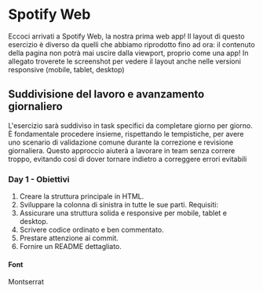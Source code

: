 # Spotify Web

Eccoci arrivati a Spotify Web, la nostra prima web app!
Il layout di questo esercizio è diverso da quelli che abbiamo riprodotto fino ad ora: il contenuto della pagina non potrà mai uscire dalla viewport, proprio come una app!
In allegato troverete le screenshot per vedere il layout anche nelle versioni responsive (mobile, tablet, desktop)

## Suddivisione del lavoro e avanzamento giornaliero

L'esercizio sarà suddiviso in task specifici da completare giorno per giorno. È fondamentale procedere insieme, rispettando le tempistiche, per avere uno scenario di validazione comune durante la correzione e revisione giornaliera. Questo approccio aiuterà a lavorare in team senza correre troppo, evitando così di dover tornare indietro a correggere errori evitabili

### Day 1 - Obiettivi

1. Creare la struttura principale in HTML.
2. Sviluppare la colonna di sinistra in tutte le sue parti.
Requisiti:
3. Assicurare una struttura solida e responsive per mobile, tablet e desktop.
4. Scrivere codice ordinato e ben commentato.
5. Prestare attenzione ai commit.
6. Fornire un README dettagliato.

 #### Font

 Montserrat